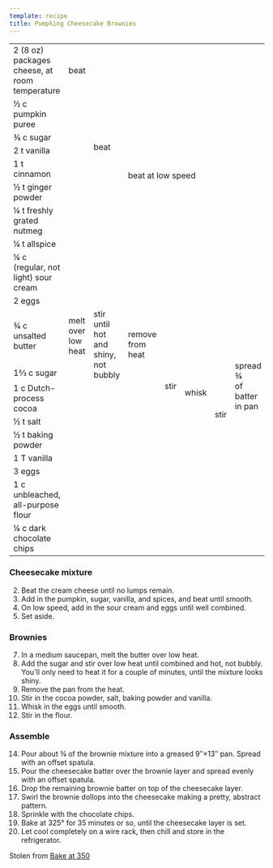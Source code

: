 ```yaml
---
template: recipe
title: Pumpking Cheesecake Brownies
---
```

<table>
<tr>
  <td>2 (8 oz) packages cheese, at room temperature</td>
  <td>beat</td>
  <td rowspan="8">beat</td>
  <td rowspan="10" colspan="4">beat at low speed</td>
  <td rowspan="10" class="righthide">&nbsp;</td>
  <td rowspan="16">spread</td>
  <td rowspan="18">drop<br>remaining<br>&frac14;<br>of batter on<br>cheesecake</td>
  <td rowspan="18">swirl</td>
  <td rowspan="19">sprinkle</td>
  <td rowspan="19">bake 35 minutes<br>at 325&deg;<br>until cheesecake<br>is set</td>
  <td rowspan="19">cool<br>completely<br>on<br>wire<br>rack</td>
</tr>
<tr>
  <td>&frac12; c pumpkin puree</td>
  <td rowspan="7" class="righthide">&nbsp;</td>
</tr>
<tr>
  <td>&frac34; c sugar</td>
</tr>
<tr>
  <td>2 t vanilla</td>
</tr>
<tr>
  <td>1 t cinnamon</td>
</tr>
<tr>
  <td>&frac12; t ginger powder</td>
</tr>
<tr>
  <td>&frac14; t freshly grated nutmeg</td>
</tr>
<tr>
  <td>&frac14; t allspice</td>
</tr>
<tr>
  <td>&frac14; c (regular, not light) sour cream</td>
  <td rowspan="2" colspan="2" class="righthide">&nbsp;</td>
</tr>
<tr>
  <td>2 eggs</td>
</tr>
<tr>
  <td>&frac34; c unsalted butter</td>
  <td>melt over low heat</td>
  <td rowspan="2">stir until hot and<br>shiny, not bubbly</td>
  <td rowspan="2">remove from heat</td>
  <td rowspan="6">stir</td>
  <td rowspan="7">whisk</td>
  <td rowspan="8">stir</td>
  <td rowspan="6">spread &frac34;<br>of batter<br>in pan</td>
</tr>
<tr>
  <td>1&frac23; c sugar</td>
  <td class="righthide">&nbsp;</td>
</tr>
<tr>
  <td>1 c Dutch-process cocoa</td>
  <td rowspan="4" colspan="3" class="righthide">&nbsp;</td>
</tr>
<tr>
  <td>&frac12; t salt</td>
</tr>
<tr>
  <td>&frac12; t baking powder</td>
</tr>
<tr>
  <td>1 T vanilla</td>
</tr>
<tr>
  <td>3 eggs </td>
  <td colspan="4" class="righthide">&nbsp;</td>
  <td colspan="2" rowspan="2" class="righthide">&nbsp;</td>
</tr>
<tr>
  <td>1 c unbleached, all-purpose flour</td>
  <td colspan="5" class="righthide">&nbsp;</td>
</tr>
<tr>
  <td>&frac14; c dark chocolate chips</td>
  <td colspan="10" class="righthide">&nbsp;</td>
</tr>
</table>

### Cheesecake mixture
2. Beat the cream cheese until no lumps remain.
3. Add in the pumpkin, sugar, vanilla, and spices, and beat until smooth. 
4. On low speed, add in the sour cream and eggs until well combined.
5. Set aside.

### Brownies
7. In a medium saucepan, melt the butter over low heat.
8. Add the sugar and stir over low heat until combined and hot, not bubbly. You'll only need to heat it for a couple of minutes, until the mixture looks shiny.
9. Remove the pan from the heat.
10. Stir in the cocoa powder, salt, baking powder and vanilla.
11. Whisk in the eggs until smooth.
12. Stir in the flour.

### Assemble
14. Pour about &frac34; of the brownie mixture into a greased 9&Prime;&times;13&Prime; pan. Spread with an offset spatula.
15. Pour the cheesecake batter over the brownie layer and spread evenly with an offset spatula.
16. Drop the remaining brownie batter on top of the cheesecake layer.
17. Swirl the brownie dollops into the cheesecake making a pretty, abstract pattern.
18. Sprinkle with the chocolate chips. 
19. Bake at 325&deg; for 35 minutes or so, until the cheesecake layer is set.
20. Let cool completely on a wire rack, then chill and store in the refrigerator.

<p class="confession">Stolen from <a href="http://www.bakeat350.net/2012/11/pumpkin-cheesecake-brownies.html">Bake at 350</a></p>
